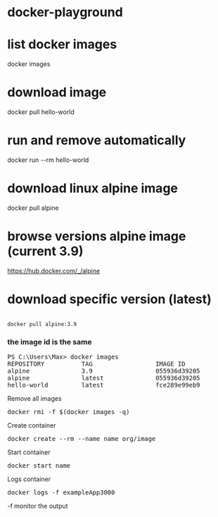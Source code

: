 # docker-playground

# list docker images

docker images

# download image

docker pull hello-world

# run and remove automatically 

docker run --rm hello-world

# download linux alpine image

docker pull alpine

# browse versions alpine image (current 3.9)

https://hub.docker.com/_/alpine

# download specific version (latest)
<code>
docker pull alpine:3.9
</code>

### the image id is the same
<pre>
PS C:\Users\Max> docker images
REPOSITORY          TAG                 IMAGE ID            CREATED             SIZE
alpine              3.9                 055936d39205        2 weeks ago         5.53MB
alpine              latest              055936d39205        2 weeks ago         5.53MB
hello-world         latest              fce289e99eb9        4 months ago        1.84kB
</pre>

Remove all images
<pre>
docker rmi -f $(docker images -q)
</pre>

Create container

<pre>
docker create --rm --name name org/image
</pre>

Start container

<pre>
docker start name
</pre>

Logs container

<pre>
docker logs -f exampleApp3000
</pre>

-f monitor the output